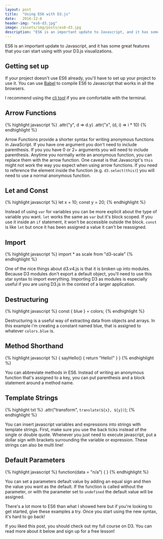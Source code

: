 ```yaml
---
layout: post
title:  "Using ES6 with D3.js"
date:   2016-12-8
header-img: "es6-d3.jpg"
image: /assets/img/posts/es6-d3.jpg
description: "ES6 is an important update to Javascript, and it has some great features that you can start using with your D3.js visualizations."
---
```


ES6 is an important update to Javascript, and it has some great features that you can start using with your D3.js visualizations.

## Getting set up
If your project doesn't use ES6 already, you'll have to set up your project to use it. You can use [Babel](https://babeljs.io) to compile ES6 to Javascript that works in all the browsers.

I recommend using the [cli tool](https://babeljs.io/docs/usage/cli/) if you are comfortable with the terminal.


## Arrow Functions
{% highlight javascript %}
.attr("y", d => d.y)
.attr("x", (d, i) => i * 10)
{% endhighlight %}

Arrow Functions provide a shorter syntax for writing anonymous functions in JavaScript. If you have one argument you don't need to include parenthesis. If you you have 0 or 2+ arguments you will need to include parenthesis. Anytime you normally write an anonymous function, you can replace them with the arrow function. One caveat is that Javascript's `this` might not work the way you expect when using arrow functions. If you need to reference the element inside the function (e.g. `d3.select(this)`) you will need to use a normal anonymous function.

## Let and Const
{% highlight javascript %}
let x = 10;
const y = 20;
{% endhighlight %}

Instead of using `var` for variables you can be more explicit about the type of variable you want. `let` works the same as `var` but it's block scoped. If you use it inside an `if` statement, it won't be accessible outside the block. `const` is like `let` but once it has been assigned a value it can't be reassigned.

## Import
{% highlight javascript %}
import * as scale from "d3-scale"
{% endhighlight %}

One of the nice things about d3.v4.js is that it is broken up into modules. Because D3 modules don't export a default object, you'll need to use this star syntax to import everything. Importing D3 as modules is especially useful if you are using D3.js in the context of a larger application.

## Destructuring
{% highlight javascript %}
const { blue } = colors;
{% endhighlight %}

Destructuring is a useful way of extracting data from objects and arrays. In this example i'm creating a constant named blue, that is assigned to whatever `colors.blue` is.

## Method Shorthand
{% highlight javascript %}
{
  sayHello() {
    return "Hello!"
  }
}
{% endhighlight %}

You can abbreviate methods in ES6. Instead of writing an anonymous function that's assigned to a key, you can put parenthesis and a block statement around a method name.

## Template Strings
{% highlight txt %}
.attr("transform", `translate(${x}, ${y})`);
{% endhighlight %}

You can insert javascript variables and expressions into strings with template strings. First, make sure you use the back ticks instead of the single or double quote. Whenever you just need to execute javascript, put a dollar sign with brackets surrounding the variable or expression. These strings can also be multi line!

## Default Parameters
{% highlight javascript %}
function(data = "n/a") { }
{% endhighlight %}

You can set a parameters default value by adding an equal sign and then the value you want as the default. If the function is called without the parameter, or with the parameter set to `undefined` the default value will be assigned.

There's a lot more to ES6 than what I showed here but if you're looking to get started, give these examples a try. Once you start using the new syntax, it's hard to go back!

If you liked this post, you should check out my full course on D3. You can read more about it below and sign up for a free lesson!
